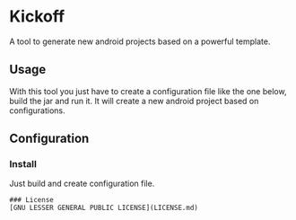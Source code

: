 Kickoff
===============
A tool to generate new android projects based on a powerful template.

Usage
-----
With this tool you just have to create a configuration file like the one below, build the jar and run it. 
It will create a new android project based on configurations.

Configuration
-------------
### Install

Just build and create configuration file.

```
### License
[GNU LESSER GENERAL PUBLIC LICENSE](LICENSE.md)
